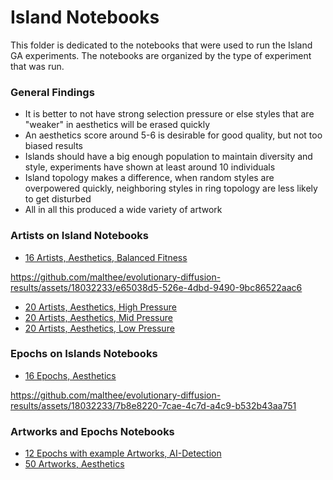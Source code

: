 # Island Notebooks
This folder is dedicated to the notebooks that were used to run the Island GA experiments. The notebooks are organized by the type of experiment that was run. 

### General Findings
* It is better to not have strong selection pressure or else styles that are "weaker" in aesthetics will be erased quickly
* An aesthetics score around 5-6 is desirable for good quality, but not too biased results
* Islands should have a big enough population to maintain diversity and style, experiments have shown at least around 10 individuals
* Island topology makes a difference, when random styles are overpowered quickly, neighboring styles in ring topology are less likely to get disturbed
* All in all this produced a wide variety of artwork

### Artists on Island Notebooks
* [16 Artists, Aesthetics, Balanced Fitness](./island_ga_16artists.ipynb)

https://github.com/malthee/evolutionary-diffusion-results/assets/18032233/e65038d5-526e-4dbd-9490-9bc86522aac6

* [20 Artists, Aesthetics, High Pressure](./island_ga_100gen_200pop_randomartists.ipynb)
* [20 Artists, Aesthetics, Mid Pressure](./island_ga_100gen_170pop_randomartists_midpressure.ipynb)
* [20 Artists, Aesthetics, Low Pressure](./island_ga_100gen_170pop_randomartists_lowpressure.ipynb)

### Epochs on Islands Notebooks
* [16 Epochs, Aesthetics](./island_ga_16epochs.ipynb)

https://github.com/malthee/evolutionary-diffusion-results/assets/18032233/7b8e8220-7cae-4c7d-a4c9-b532b43aa751

### Artworks and Epochs Notebooks
* [12 Epochs with example Artworks, AI-Detection](./island_ga_ai_detection_epoch_works.ipynb)
* [50 Artworks, Aesthetics](./island_ga_4pop_50works.ipynb)
